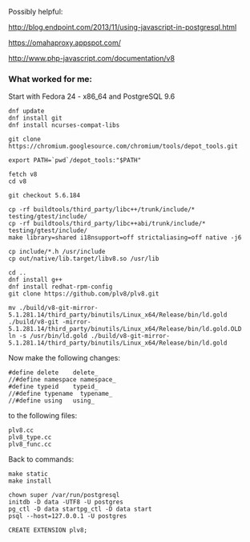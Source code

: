 Possibly helpful:

http://blog.endpoint.com/2013/11/using-javascript-in-postgresql.html

https://omahaproxy.appspot.com/

http://www.php-javascript.com/documentation/v8

### What worked for me:
Start with Fedora 24 - x86_64 and PostgreSQL 9.6

    dnf update
    dnf install git
    dnf install ncurses-compat-libs

    git clone https://chromium.googlesource.com/chromium/tools/depot_tools.git 

    export PATH=`pwd`/depot_tools:"$PATH"

    fetch v8
    cd v8

    git checkout 5.6.184

    cp -rf buildtools/third_party/libc++/trunk/include/* testing/gtest/include/
    cp -rf buildtools/third_party/libc++abi/trunk/include/* testing/gtest/include/
    make library=shared i18nsupport=off strictaliasing=off native -j6

    cp include/*.h /usr/include
    cp out/native/lib.target/libv8.so /usr/lib

    cd ..
    dnf install g++
    dnf install redhat-rpm-config
    git clone https://github.com/plv8/plv8.git

    mv ./build/v8-git-mirror-5.1.281.14/third_party/binutils/Linux_x64/Release/bin/ld.gold ./build/v8-git -mirror-5.1.281.14/third_party/binutils/Linux_x64/Release/bin/ld.gold.OLD
    ln -s /usr/bin/ld.gold ./build/v8-git-mirror-5.1.281.14/third_party/binutils/Linux_x64/Release/bin/ld.gold

Now make the following changes:

    #define delete    delete_
    //#define namespace namespace_
    #define typeid    typeid_
    //#define typename  typename_
    //#define using   using_

to the following files:

    plv8.cc
    plv8_type.cc
    plv8_func.cc

Back to commands:

    make static
    make install

    chown super /var/run/postgresql
    initdb -D data -UTF8 -U postgres
    pg_ctl -D data startpg_ctl -D data start
    psql --host=127.0.0.1 -U postgres

    CREATE EXTENSION plv8;









